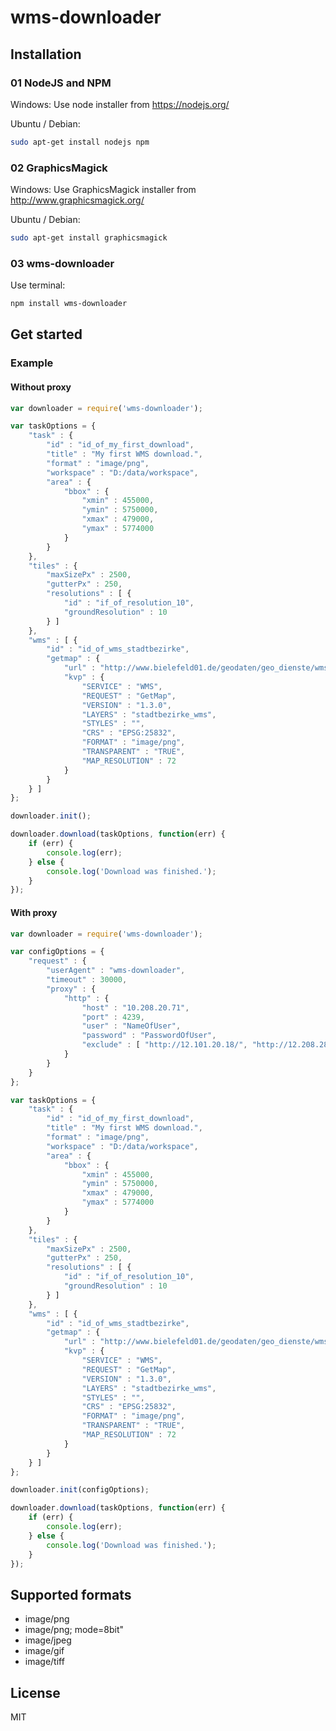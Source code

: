 # wms-downloader

## Installation

### 01 NodeJS and NPM

Windows: 
Use node installer from https://nodejs.org/

Ubuntu / Debian:
```sh
sudo apt-get install nodejs npm
```

### 02 GraphicsMagick

Windows: 
Use GraphicsMagick installer from http://www.graphicsmagick.org/

Ubuntu / Debian:
```sh
sudo apt-get install graphicsmagick
```


### 03 wms-downloader
Use terminal:
```sh
npm install wms-downloader
```


## Get started

### Example

#### Without proxy
```js
var downloader = require('wms-downloader');

var taskOptions = {
	"task" : {
		"id" : "id_of_my_first_download",
		"title" : "My first WMS download.",
		"format" : "image/png",
		"workspace" : "D:/data/workspace",
		"area" : {
			"bbox" : {
				"xmin" : 455000,
				"ymin" : 5750000,
				"xmax" : 479000,
				"ymax" : 5774000
			}
		}
	},
	"tiles" : {
		"maxSizePx" : 2500,
		"gutterPx" : 250,
		"resolutions" : [ {
			"id" : "if_of_resolution_10",
			"groundResolution" : 10
		} ]
	},
	"wms" : [ {
		"id" : "id_of_wms_stadtbezirke",
		"getmap" : {
			"url" : "http://www.bielefeld01.de/geodaten/geo_dienste/wms.php?url=gebietsgliederung_wms_stadtbezirke_641&",
			"kvp" : {
				"SERVICE" : "WMS",
				"REQUEST" : "GetMap",
				"VERSION" : "1.3.0",
				"LAYERS" : "stadtbezirke_wms",
				"STYLES" : "",
				"CRS" : "EPSG:25832",
				"FORMAT" : "image/png",
				"TRANSPARENT" : "TRUE",
				"MAP_RESOLUTION" : 72
			}
		}
	} ]
};

downloader.init();

downloader.download(taskOptions, function(err) {
	if (err) {
		console.log(err);
	} else {
		console.log('Download was finished.');
	}
});
```

#### With proxy
```js
var downloader = require('wms-downloader');

var configOptions = {
	"request" : {
		"userAgent" : "wms-downloader",
		"timeout" : 30000,
		"proxy" : {
			"http" : {
				"host" : "10.208.20.71",
				"port" : 4239,
				"user" : "NameOfUser",
				"password" : "PasswordOfUser",
				"exclude" : [ "http://12.101.20.18/", "http://12.208.28.48/" ]
			}
		}
	}
};

var taskOptions = {
	"task" : {
		"id" : "id_of_my_first_download",
		"title" : "My first WMS download.",
		"format" : "image/png",
		"workspace" : "D:/data/workspace",
		"area" : {
			"bbox" : {
				"xmin" : 455000,
				"ymin" : 5750000,
				"xmax" : 479000,
				"ymax" : 5774000
			}
		}
	},
	"tiles" : {
		"maxSizePx" : 2500,
		"gutterPx" : 250,
		"resolutions" : [ {
			"id" : "if_of_resolution_10",
			"groundResolution" : 10
		} ]
	},
	"wms" : [ {
		"id" : "id_of_wms_stadtbezirke",
		"getmap" : {
			"url" : "http://www.bielefeld01.de/geodaten/geo_dienste/wms.php?url=gebietsgliederung_wms_stadtbezirke_641&",
			"kvp" : {
				"SERVICE" : "WMS",
				"REQUEST" : "GetMap",
				"VERSION" : "1.3.0",
				"LAYERS" : "stadtbezirke_wms",
				"STYLES" : "",
				"CRS" : "EPSG:25832",
				"FORMAT" : "image/png",
				"TRANSPARENT" : "TRUE",
				"MAP_RESOLUTION" : 72
			}
		}
	} ]
};

downloader.init(configOptions);

downloader.download(taskOptions, function(err) {
	if (err) {
		console.log(err);
	} else {
		console.log('Download was finished.');
	}
});
```

## Supported formats

  - image/png
  - image/png; mode=8bit"
  - image/jpeg
  - image/gif
  - image/tiff


License
----

MIT
